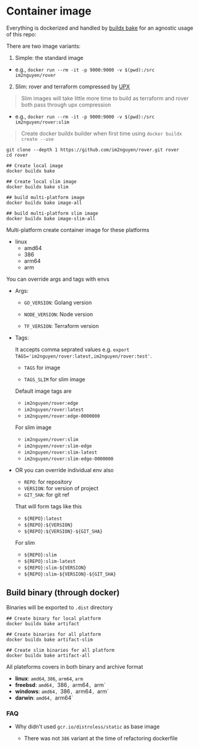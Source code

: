 # Container image

Everything is dockerized and handled by [buildx bake](docker-bake.hcl) for an agnostic usage of this repo:

There are two image variants:

1. Simple: the standard image

- e.g., `docker run --rm -it -p 9000:9000 -v $(pwd):/src im2nguyen/rover`

2. Slim: rover and terraform compressed by [UPX](https://github.com/upx/upx)

  > Slim images will take little more time to build as terraform and rover both pass through upx compression

- e.g., `docker run --rm -it -p 9000:9000 -v $(pwd):/src im2nguyen/rover:slim`

> Create docker buildx builder when first time using
> ```docker buildx create --use```

```shell
git clone --depth 1 https://github.com/im2nguyen/rover.git rover
cd rover

## Create local image
docker buildx bake

## Create local slim image
docker buildx bake slim

## build multi-platform image
docker buildx bake image-all

## build multi-platform slim image
docker buildx bake image-slim-all

```

Multi-platform create container image for these platforms
   - linux
     - amd64
     - 386
     - arm64
     - arm

You can override args and tags with envs

- Args:

  - `GO_VERSION`:    Golang version

  - `NODE_VERSION`:  Node version

  - `TF_VERSION`:    Terraform version
- Tags:

   It accepts comma seprated values e.g. `export TAGS='im2nguyen/rover:latest,im2nguyen/rover:test'`.

   - `TAGS` for image

   - `TAGS_SLIM` for slim image

    Default image tags are

     - `im2nguyen/rover:edge`
     - `im2nguyen/rover:latest`
     - `im2nguyen/rover:edge-0000000`

    For slim image
     - `im2nguyen/rover:slim`
     - `im2nguyen/rover:slim-edge`
     - `im2nguyen/rover:slim-latest`
     - `im2nguyen/rover:slim-edge-0000000`

- OR you can override individual env also
    - `REPO`:     for repository
    - `VERSION`:  for version of project
    - `GIT_SHA`:  for git ref

  That will form tags like this
   - `${REPO}:latest`
   - `${REPO}:${VERSION}`
   - `${REPO}:${VERSION}-${GIT_SHA}`

   For slim
   - `${REPO}:slim`
   - `${REPO}:slim-latest`
   - `${REPO}:slim-${VERSION}`
   - `${REPO}:slim-${VERSION}-${GIT_SHA}`

## Build binary (through docker)

Binaries will be exported to `.dist` directory

```shell
## Create binary for local platform
docker buildx bake artifact

## Create binaries for all platform
docker buildx bake artifact-slim

## Create slim binaries for all platform
docker buildx bake artifact-all
```

All plateforms covers in both binary and archive format

  - **linux**:  `amd64`, `386`, `arm64`, `arm`
  - **freebsd**: `amd64, `386`, `arm64`, `arm`
  - **windows**: `amd64, `386`, `arm64`, `arm`
  - **darwin**: `amd64, `arm64`

### FAQ

- Why didn't used `gcr.io/distroless/static` as base image

  - There was not `386` variant at the time of refactoring dockerfile
